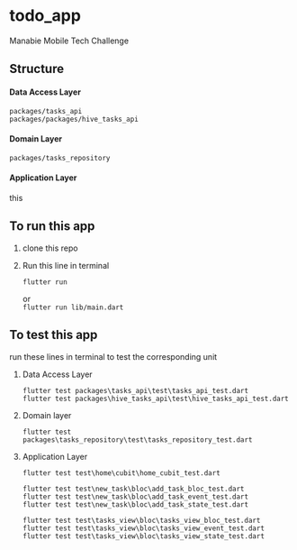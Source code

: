# todo_app

Manabie Mobile Tech Challenge

## Structure
#### Data Access Layer
`packages/tasks_api` <br/>
`packages/packages/hive_tasks_api`
#### Domain Layer
`packages/tasks_repository`
#### Application Layer
this

## To run this app
1. clone this repo

2. Run this line in terminal

    `flutter run`

    or <br/> 
    `flutter run lib/main.dart`

## To test this app

run these lines in terminal to test the corresponding unit

1. Data Access Layer

   `flutter test packages\tasks_api\test\tasks_api_test.dart` <br/>
   `flutter test packages\hive_tasks_api\test\hive_tasks_api_test.dart` 

2. Domain layer

   `flutter test packages\tasks_repository\test\tasks_repository_test.dart`

3. Application Layer

   `flutter test test\home\cubit\home_cubit_test.dart` <br/>


   `flutter test test\new_task\bloc\add_task_bloc_test.dart` <br/>
   `flutter test test\new_task\bloc\add_task_event_test.dart` <br/>
   `flutter test test\new_task\bloc\add_task_state_test.dart` 

   `flutter test test\tasks_view\bloc\tasks_view_bloc_test.dart` <br/>
   `flutter test test\tasks_view\bloc\tasks_view_event_test.dart` <br/>
   `flutter test test\tasks_view\bloc\tasks_view_state_test.dart` 

   

